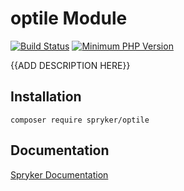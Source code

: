 # optile Module
[![Build Status](https://travis-ci.org/spryker/optile.svg)](https://travis-ci.org/spryker/optile)
[![Minimum PHP Version](https://img.shields.io/badge/php-%3E%3D%207.2-8892BF.svg)](https://php.net/)

{{ADD DESCRIPTION HERE}}

## Installation

```
composer require spryker/optile
```

## Documentation

[Spryker Documentation](https://academy.spryker.com/developing_with_spryker/module_guide/modules.html)
